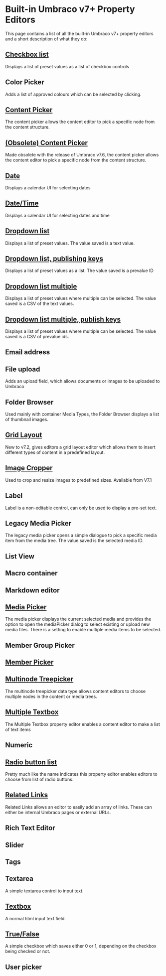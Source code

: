 # Built-in Umbraco v7+ Property Editors

This page contains a list of all the built-in Umbraco  v7+ property editors and a short description of what they do:

## [Checkbox list](CheckBox-List.md)
Displays a list of preset values as a list of checkbox controls

## Color Picker
Adds a list of approved colours which can be selected by clicking.

## [Content Picker](Content-Picker2.md)
The content picker allows the content editor to pick a specific node from the content structure.

## [(Obsolete) Content Picker](Content-Picker.md)
Made obsolete with the release of Umbraco v7.6, the content picker allows the content editor to pick a specific node from the content structure.

## [Date](Date.md)
Displays a calendar UI for selecting dates

## [Date/Time](Date-Time.md)
Displays a calendar UI for selecting dates and time

## [Dropdown list](DropDown-List.md)
Displays a list of preset values. The value saved is a text value.

## [Dropdown list, publishing keys](DropDown-List-Publishing-Keys.md)
Displays a list of preset values as a list. The value saved is a prevalue ID

## [Dropdown list multiple](DropDown-List-Multiple.md)
Displays a list of preset values where multiple can be selected. The value saved is a CSV of the text values.

## [Dropdown list multiple, publish keys](DropDown-List-Multiple-Publish-Keys.md)
Displays a list of preset values where multiple can be selected. The value saved is a CSV of prevalue ids.

## Email address

## File upload
Adds an upload field, which allows documents or images to be uploaded to Umbraco

## Folder Browser
Used mainly with container Media Types, the Folder Browser displays a list of thumbnail images.

## [Grid Layout](Grid-Layout.md)
New to v7.2, gives editors a grid layout editor which allows them to insert different types of content in a predefined layout.

## [Image Cropper](Image-Cropper.md)
Used to crop and resize images to predefined sizes. Available from V7.1

## Label
Label is a non-editable control, can only be used to display a pre-set text.

## Legacy Media Picker
The legacy media picker opens a simple dialogue to pick a specific media item from the media tree. The value saved is the selected media ID.

## List View

## Macro container

## Markdown editor

## [Media Picker](Media-Picker.md)
The media picker displays the current selected media and provides the option to open the mediaPicker dialog to select existing or upload new media files. There is a setting to enable multiple media items to be selected.

## Member Group Picker

## [Member Picker](Member-Picker.md)

## [Multinode Treepicker](Multinode-Treepicker.md)
The multinode treepicker data type allows content editors to choose multiple nodes in the content or media trees.

## [Multiple Textbox](Multiple-Textbox.md)
The Multiple Textbox property editor enables a content editor to make a list of text items

## Numeric

## [Radio button list](RadioButton-List.md)
Pretty much like the name indicates this property editor enables editors to choose from list of radio buttons.

## [Related Links](Related-Links.md)
Related Links allows an editor to easily add an array of links. These can either be internal Umbraco pages or external URLs.

## Rich Text Editor

## Slider

## Tags

## Textarea
A simple textarea control to input text.

## [Textbox](Textbox.md)
A normal html input text field.

## [True/False](True-False.md)
A simple checkbox which saves either 0 or 1, depending on the checkbox being checked or not.

## User picker